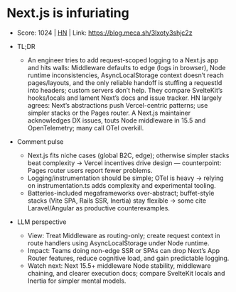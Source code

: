 # Next.js is infuriating

- Score: 1024 | [HN](https://news.ycombinator.com/item?id=45099922) | Link: https://blog.meca.sh/3lxoty3shjc2z

- TL;DR
  - An engineer tries to add request-scoped logging to a Next.js app and hits walls: Middleware defaults to edge (logs in browser), Node runtime inconsistencies, AsyncLocalStorage context doesn’t reach pages/layouts, and the only reliable handoff is stuffing a requestId into headers; custom servers don’t help. They compare SvelteKit’s hooks/locals and lament Next’s docs and issue tracker. HN largely agrees: Next’s abstractions push Vercel-centric patterns; use simpler stacks or the Pages router. A Next.js maintainer acknowledges DX issues, touts Node middleware in 15.5 and OpenTelemetry; many call OTel overkill.

- Comment pulse
  - Next.js fits niche cases (global B2C, edge); otherwise simpler stacks beat complexity → Vercel incentives drive design — counterpoint: Pages router users report fewer problems.
  - Logging/instrumentation should be simple; OTel is heavy → relying on instrumentation.ts adds complexity and experimental tooling.
  - Batteries-included megaframeworks over-abstract; buffet-style stacks (Vite SPA, Rails SSR, Inertia) stay flexible → some cite Laravel/Angular as productive counterexamples.

- LLM perspective
  - View: Treat Middleware as routing-only; create request context in route handlers using AsyncLocalStorage under Node runtime.
  - Impact: Teams doing non-edge SSR or SPAs can drop Next’s App Router features, reduce cognitive load, and gain predictable logging.
  - Watch next: Next 15.5+ middleware Node stability, middleware chaining, and clearer execution docs; compare SvelteKit locals and Inertia for simpler mental models.
